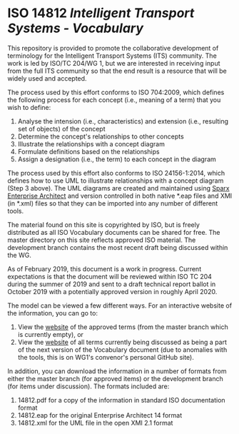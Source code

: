# ISO 14812 _Intelligent Transport Systems - Vocabulary_
This repository is provided to promote the collaborative development of terminology for the Intelligent Transport Systems (ITS) community. The work is led by ISO/TC 204/WG 1, but we are interested in receiving input from the full ITS community so that the end result is a resource that will be widely used and accepted.

The process used by this effort conforms to ISO 704:2009, which defines the following process for each concept (i.e., meaning of a term) that you wish to define:

1. Analyse the intension (i.e., characteristics) and extension (i.e., resulting set of objects) of the concept
2. Determine the concept's relationships to other concepts
3. Illustrate the relationships with a concept diagram
4. Formulate definitions based on the relationships
5. Assign a designation (i.e., the term) to each concept in the diagram

The process used by this effort also conforms to ISO 24156-1:2014, which defines how to use UML to illustrate relationships with a concept diagram (Step 3 above). The UML diagrams are created and maintained using [Sparx Enterprise Architect](https://www.sparxsystems.com/products/ea/index.html) and version controlled in both native *.eap files and XMI (in *.xml) files so that they can be imported into any number of different tools.

The material found on this site is copyrighted by ISO, but is freely distributed as all ISO Vocabulary documents can be shared for free. The master directory on this site reflects approved ISO material. The development branch contains the most recent draft being discussed within the WG. 

As of February 2019, this document is a work in progress. Current expectations is that the document will be reviewed within ISO TC 204 during the summer of 2019 and sent to a draft technical report ballot in October 2019 with a potentially approved version in roughly April 2020.

The model can be viewed a few different ways. For an interactive website of the information, you can go to:

1. View the [website](https://ISO-TC204.github.io/iso14812/) of the approved terms (from the master branch which is currently empty), or
2. View the [website](https://k-vaughn.github.io/iso14812/) of all terms currently being discussed as being a part of the next version of the Vocabulary document (due to anomalies with the tools, this is on WG1's convenor's personal GitHub site).

In addition, you can download the information in a number of formats from either the master branch (for approved items) or the development branch (for items under discussion). The formats included are:

1. 14812.pdf for a copy of the information in standard ISO documentation format
2. 14812.eap for the original Enterprise Architect 14 format
3. 14812.xml for the UML file in the open XMI 2.1 format
